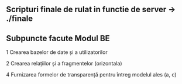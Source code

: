 ## Scripturi finale de rulat in functie de server -> ./finale

## Subpuncte facute Modul BE
1 Crearea bazelor de date și a utilizatorilor

2 Crearea relațiilor și a fragmentelor (orizontala)

4 Furnizarea formelor de transparență pentru întreg modelul ales (a, c)

